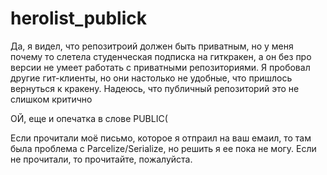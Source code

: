 # herolist_publick

Да, я видел, что репозитроий должен быть приватным, но у меня почему то слетела студенческая подписка на гиткракен, а он без про версии не умеет работать с приватными репозиториями. Я пробовал другие гит-клиенты, но они настолько не удобные, что пришлось вернуться к кракену. Надеюсь, что публичный репозиторий это не слишком критично

ОЙ, еще и опечатка в слове PUBLIC(

Если прочитали моё письмо, которое я отпраил на ваш емаил, то там была проблема с Parcelize/Serialize, но решить я ее пока не могу. Если не прочитали, то прочитайте, пожалуйста. 
